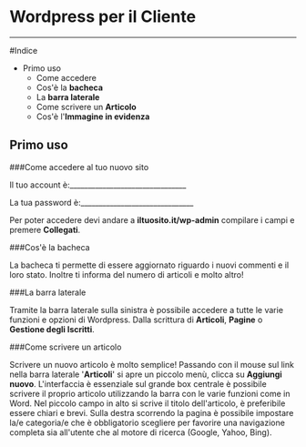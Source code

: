 Wordpress per il Cliente
=============

***

#Indice
* Primo uso
	* Come accedere
	* Cos'è la **bacheca**
	* La **barra laterale**
	* Come scrivere un **Articolo**
	* Cos'è l'**Immagine in evidenza**


Primo uso
-------------

###Come accedere al tuo nuovo sito

Il tuo account è:________________________________

La tua password è:_______________________________

Per poter accedere devi andare a **iltuosito.it/wp-admin** compilare i campi e premere **Collegati**.

###Cos'è la bacheca

La bacheca ti permette di essere aggiornato riguardo i nuovi commenti e il loro stato. Inoltre ti informa del numero di articoli e molto altro!

###La barra laterale

Tramite la barra laterale sulla sinistra è possibile accedere a tutte le varie funzioni e opzioni di Wordpress. Dalla scrittura di **Articoli**, **Pagine** o **Gestione degli Iscritti**.

###Come scrivere un articolo

Scrivere un nuovo articolo è molto semplice!
Passando con il mouse sul link nella barra laterale '**Articoli**' si apre un piccolo menù, clicca su **Aggiungi nuovo**.
L'interfaccia è essenziale sul grande box centrale è possibile scrivere il proprio articolo utilizzando la barra con le varie funzioni come in Word.
Nel piccolo campo in alto si scrive il titolo dell'articolo, è preferibile essere chiari e brevi.
Sulla destra scorrendo la pagina è possibile impostare la/e categoria/e che è obbligatorio scegliere per favorire una navigazione completa sia all'utente che al motore di ricerca (Google, Yahoo, Bing).